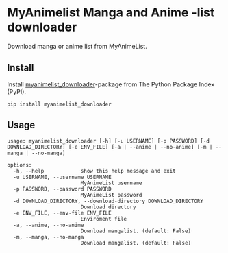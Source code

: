 # MyAnimelist Manga and Anime -list downloader

Download manga or anime list from MyAnimeList.

## Install
Install [myanimelist_downloader](https://pypi.org/project/myanimelist-downloader/)-package from The Python Package Index (PyPI).
```shell
pip install myanimelist_downloader
```

## Usage
```shell
usage: myanimelist_downloader [-h] [-u USERNAME] [-p PASSWORD] [-d DOWNLOAD_DIRECTORY] [-e ENV_FILE] [-a | --anime | --no-anime] [-m | --manga | --no-manga]

options:
  -h, --help            show this help message and exit
  -u USERNAME, --username USERNAME
                        MyAnimeList username
  -p PASSWORD, --password PASSWORD
                        MyAnimeList password
  -d DOWNLOAD_DIRECTORY, --download-directory DOWNLOAD_DIRECTORY
                        Download directory
  -e ENV_FILE, --env-file ENV_FILE
                        Enviroment file
  -a, --anime, --no-anime
                        Download mangalist. (default: False)
  -m, --manga, --no-manga
                        Download mangalist. (default: False)
```